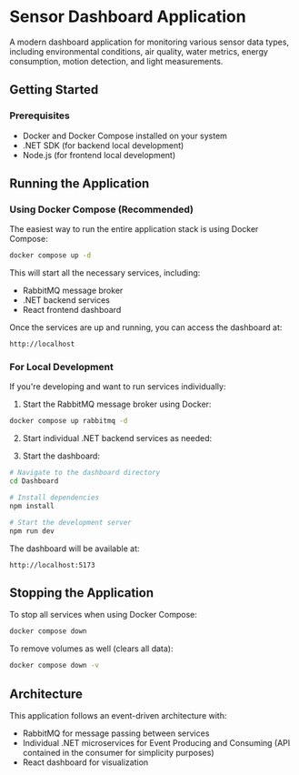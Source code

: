 # Sensor Dashboard Application

A modern dashboard application for monitoring various sensor data types, including environmental conditions, air quality, water metrics, energy consumption, motion detection, and light measurements.

## Getting Started

### Prerequisites

- Docker and Docker Compose installed on your system
- .NET SDK (for backend local development)
- Node.js (for frontend local development)

## Running the Application

### Using Docker Compose (Recommended)

The easiest way to run the entire application stack is using Docker Compose:

```bash
docker compose up -d
```

This will start all the necessary services, including:
- RabbitMQ message broker
- .NET backend services
- React frontend dashboard

Once the services are up and running, you can access the dashboard at:

```
http://localhost
```

### For Local Development

If you're developing and want to run services individually:

1. Start the RabbitMQ message broker using Docker:

```bash
docker compose up rabbitmq -d
```

2. Start individual .NET backend services as needed:

3. Start the dashboard:

```bash
# Navigate to the dashboard directory
cd Dashboard

# Install dependencies
npm install

# Start the development server
npm run dev
```

The dashboard will be available at:

```
http://localhost:5173
```

## Stopping the Application

To stop all services when using Docker Compose:

```bash
docker compose down
```

To remove volumes as well (clears all data):

```bash
docker compose down -v
```

## Architecture

This application follows an event-driven architecture with:
- RabbitMQ for message passing between services
- Individual .NET microservices for Event Producing and Consuming (API contained in the consumer for simplicity purposes)
- React dashboard for visualization
